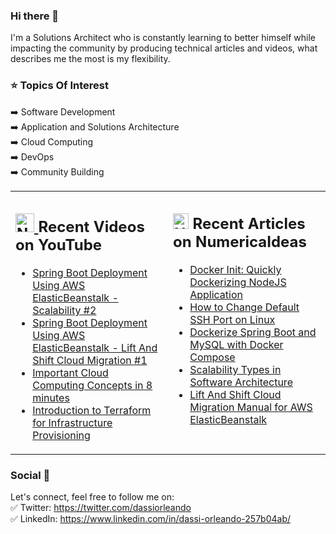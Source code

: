 ### Hi there 👋
I'm a Solutions Architect who is constantly learning to better himself while impacting the community by producing technical articles and videos, what describes me the most is my flexibility.

### ⭐ Topics Of Interest

➡️ Software Development <br/>
➡️ Application and Solutions Architecture <br/>
➡️ Cloud Computing <br/>
➡️ DevOps <br/>
➡️ Community Building <br/>

<!--
**dassiorleando/dassiorleando** is a ✨ _special_ ✨ repository because its `README.md` (this file) appears on your GitHub profile.

Here are some ideas to get you started:

- 🔭 I’m currently working on ...
- 🌱 I’m currently learning ...
- 👯 I’m looking to collaborate on ...
- 🤔 I’m looking for help with ...
- 💬 Ask me about ...
- 📫 How to reach me: ...
- 😄 Pronouns: ...
- ⚡ Fun fact: ...
-->

<table><tr><td valign="top" width="50%">

## <a href="https://www.youtube.com/@numericaideas"><img src="https://cdn.worldvectorlogo.com/logos/youtube-icon.svg" title="NumericaIdeas YouTube Channel" alt="NumericaIdeas YouTube Channel" width="30"/> </a>   Recent Videos on YouTube      
 
<!-- YOUTUBE-VIDEOS-LIST:START -->
- [Spring Boot Deployment Using AWS ElasticBeanstalk - Scalability #2](https://www.youtube.com/watch?v=KHOxmHL5USI)
- [Spring Boot Deployment Using AWS ElasticBeanstalk - Lift And Shift Cloud Migration #1](https://www.youtube.com/watch?v=tWQFavEJQ7c)
- [Important Cloud Computing Concepts in 8 minutes](https://www.youtube.com/watch?v=0II0ikOZEYE)
- [Introduction to Terraform for Infrastructure Provisioning](https://www.youtube.com/watch?v=tJ6L1332WU4)
<!-- YOUTUBE-VIDEOS-LIST:END -->
 
</td><td valign="top" width="50%">

## <a href="https://blog.numericaideas.com/author/dassiorleando"><img src="https://avatars.githubusercontent.com/u/84835921?s=48&v=4" title="NumericaIdeas" alt="NumericaIdeas" width="25"/></a>   Recent Articles on NumericaIdeas     
<!-- BLOG-POST-LIST:START -->
- [Docker Init: Quickly Dockerizing NodeJS Application](https://blog.numericaideas.com/quickly-dockerizing-nodejs)
- [How to Change Default SSH Port on Linux](https://blog.numericaideas.com/change-default-ssh-port-linux)
- [Dockerize Spring Boot and MySQL with Docker Compose](https://blog.numericaideas.com/docker-compose-springboot-mysql)
- [Scalability Types in Software Architecture](https://blog.numericaideas.com/scalability-types)
- [Lift And Shift Cloud Migration Manual for AWS ElasticBeanstalk](https://blog.numericaideas.com/lift-and-shift-cloud-migration-manual-aws-elasticbeanstalk)
<!-- BLOG-POST-LIST:END -->

</td></tr></table>

### Social 👥

Let's connect, feel free to follow me on: <br/>
✅ Twitter: https://twitter.com/dassiorleando <br/>
✅ LinkedIn: https://www.linkedin.com/in/dassi-orleando-257b04ab/ <br/>
